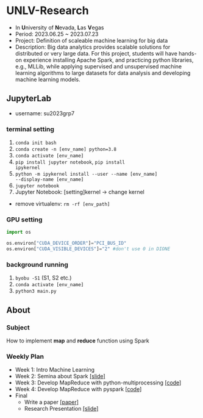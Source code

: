# UNLV-Research
- In **U**niversity of **N**evada, **L**as **V**egas
- Period: 2023.06.25 ~ 2023.07.23
- Project: Definition of scaleable machine learning for big data
- Description: Big data analytics provides scalable solutions for distributed or very large data. For this project, students will have hands-on experience installing Apache Spark, and practicing python libraries, e.g., MLLib, while applying supervised and unsupervised machine learning algorithms to large datasets for data analysis and developing machine learning models.

## JupyterLab
- username: su2023grp7
  
### terminal setting
1. <code>conda init bash</code>
2. <code>conda create -n [env_name] python=3.8</code>
3. <code>conda activate [env_name]</code>
4. <code>pip install jupyter notebook</code>, <code>pip install ipykernel</code>
5. <code>python -m ipykernel install --user --name [env_name] --display-name [env_name]</code>
6. <code>jupyter notebook</code>
7. Jupyter Notebook: [setting]kernel -> change kernel
- remove virtualenv: <code>rm -rf [env_path]</code>

### GPU setting
```python
import os

os.environ["CUDA_DEVICE_ORDER"]="PCI_BUS_ID"
os.environ["CUDA_VISIBLE_DEVICES"]="2" #don't use 0 in DIONE
```
### background running
1. <code>byobu -S1</code> (S1, S2 etc.)
2. <code>conda activate [env_name]</code>
3. <code>python3 main.py</code>

## About
### Subject
How to implement **map** and **reduce** function using Spark

### Weekly Plan
- Week 1: Intro Machine Learning
- Week 2: Semina about Spark [[slide]](https://github.com/riverallzero/UNLV-proj/blob/main/Week2(mon)-session.pdf)
- Week 3: Develop MapReduce with python-multiprocessing [[code]](https://github.com/riverallzero/UNLV/blob/main/Project/mapreduce_multiprocessing.py)
- Week 4: Develop MapReduce with pyspark [[code]](https://github.com/riverallzero/UNLV/blob/main/Project/mapreduce_pyspark.py)
- Final
  - Write a paper [[paper]](https://github.com/riverallzero/UNLV/blob/main/Project/paper.pdf)
  - Research Presentation [[slide]](https://github.com/riverallzero/UNLV/blob/main/Research%20Presentation%20%5Bfinal%20Presentation%5D.pdf)
